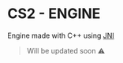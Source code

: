 # CS2 - ENGINE

Engine made with C++ using [JNI](https://pt.wikipedia.org/wiki/Java_Native_Interface)


> Will be updated soon ⚠